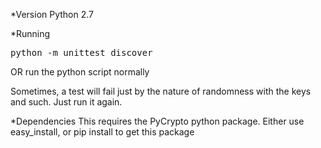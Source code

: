 *Version
Python 2.7

*Running
<pre>python -m unittest discover</pre>
OR run the python script normally

Sometimes, a test will fail just by the nature of randomness with the keys and such. Just run it again.

*Dependencies
This requires the PyCrypto python package. Either use easy_install, or pip install to get this package